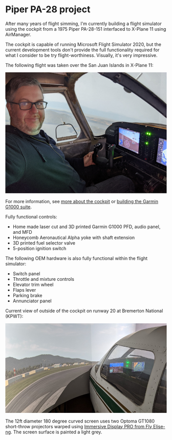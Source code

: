 # Piper PA-28 project

After many years of flight simming, I'm currently building a flight simulator using the cockpit from a 1975 Piper PA-28-151 interfaced to X-Plane 11 using AirManager.

The cockpit is capable of running Microsoft Flight Simulator 2020, but the current development tools don't provide the full functionality required for what I consider to be try flight-worthiness. Visually, it's very impressive.

The following flight was taken over the San Juan Islands in X-Plane 11:

![Flight over the San Juan Islands](images/san-juan-flight.jpg)

For more information, see [more about the cockpit](cockpit.md) or [building the Garmin G1000 suite](g1000.md).

Fully functional controls:

* Home made laser cut and 3D printed Garmin G1000 PFD, audio panel, and MFD
* Honeycomb Aeronautical Alpha yoke with shaft extension
* 3D printed fuel selector valve
* 5-position ignition switch

The following OEM hardware is also fully functional within the flight simulator:

* Switch panel
* Throttle and mixture controls
* Elevator trim wheel
* Flaps lever
* Parking brake
* Annunciator panel

Current view of outside of the cockpit on runway 20 at Bremerton National (KPWT):

![Outside the cockpit](images/outside-sim.jpg)

The 12ft diameter 180 degree curved screen uses two Optoma GT1080 short-throw projectors warped using [Immersive Display PRO from  Fly Elise-ng](https://fly.elise-ng.net/immersive-display-pro/). The screen surface is painted a light grey.
